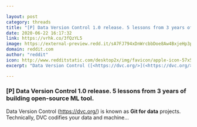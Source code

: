```yaml
---

layout: post
category: threads
title: "[P] Data Version Control 1.0 release. 5 lessons from 3 years of building open-source ML tool."
date: 2020-06-22 16:17:32
link: https://vrhk.co/3fQzYL5
image: https://external-preview.redd.it/sA7FJ794xDnWrcbbDoe8Aw4BxjeHp3pprOINJvSKXAU.jpg?width=1200&height=628.272251309&auto=webp&crop=1200:628.272251309,smart&s=7c5139f6d5f4346c01669bd73d6f55d4fc1bbf2d
domain: reddit.com
author: "reddit"
icon: http://www.redditstatic.com/desktop2x/img/favicon/apple-icon-57x57.png
excerpt: "Data Version Control ([<https://dvc.org/>](<https://dvc.org/>)) is known as **Git for data** projects. Technically, DVC codifies your data and machine..."

---
```


### [P] Data Version Control 1.0 release. 5 lessons from 3 years of building open-source ML tool.

Data Version Control ([<https://dvc.org/>](<https://dvc.org/>)) is known as **Git for data** projects. Technically, DVC codifies your data and machine...